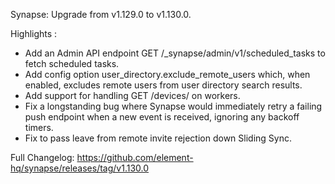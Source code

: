 Synapse: Upgrade from v1.129.0 to v1.130.0.

Highlights :
- Add an Admin API endpoint GET /_synapse/admin/v1/scheduled_tasks to fetch scheduled tasks.
- Add config option user_directory.exclude_remote_users which, when enabled, excludes remote users from user directory search results.
- Add support for handling GET /devices/ on workers.
- Fix a longstanding bug where Synapse would immediately retry a failing push endpoint when a new event is received, ignoring any backoff timers.
- Fix to pass leave from remote invite rejection down Sliding Sync.

Full Changelog: https://github.com/element-hq/synapse/releases/tag/v1.130.0
